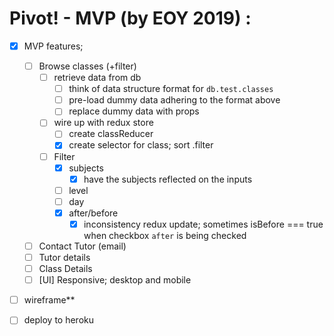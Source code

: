 # Pivot! - MVP (by EOY 2019) :

- [x] MVP features;
  - [ ] Browse classes (+filter)
    - [ ] retrieve data from db
      - [ ] think of data structure format for `db.test.classes`
      - [ ] pre-load dummy data adhering to the format above
      - [ ] replace dummy data with props
    - [ ] wire up with redux store
      - [ ] create classReducer
      - [x] create selector for class; sort .filter
    - [ ] Filter
      - [x] subjects
        - [x] have the subjects reflected on the inputs
      - [ ] level
      - [ ] day
      - [x] after/before
        - [x] inconsistency redux update; sometimes isBefore === true when checkbox `after` is being checked
  - [ ] Contact Tutor (email)
  - [ ] Tutor details
  - [ ] Class Details
  - [ ] [UI] Responsive; desktop and mobile
- [ ] wireframe**
- [ ] deploy to heroku

